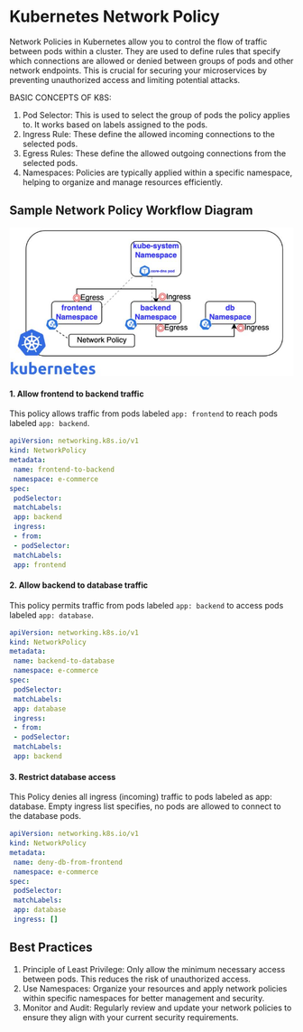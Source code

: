 # Kubernetes Network Policy
Network Policies in Kubernetes allow you to control the flow of traffic between pods within a cluster. They are used to define rules that specify which connections are allowed or denied between groups of pods and other network endpoints. This is crucial for securing your microservices by preventing unauthorized access and limiting potential attacks.

BASIC CONCEPTS OF K8S: 
1. Pod Selector: This is used to select the group of pods the policy applies to. It works based on labels assigned to the pods.
2. Ingress Rule: These define the allowed incoming connections to the selected pods.
3. Egress Rules: These define the allowed outgoing connections from the selected pods.
4. Namespaces: Policies are typically applied within a specific namespace, helping to organize and manage resources efficiently.

## Sample Network Policy Workflow Diagram
![Kubernetes Deployment Strategies](https://github.com/kishalayb18/DevOps/blob/kishalayb18-patch-1/Core%20Concepts/png/networkpolicy.jfif)

#### 1. Allow frontend to backend traffic
This policy allows traffic from pods labeled `app: frontend` to reach pods labeled `app: backend`.

```yaml
apiVersion: networking.k8s.io/v1
kind: NetworkPolicy
metadata:
 name: frontend-to-backend
 namespace: e-commerce
spec:
 podSelector:
 matchLabels:
 app: backend
 ingress:
 - from:
 - podSelector:
 matchLabels:
 app: frontend
```

#### 2. Allow backend to database traffic
This policy permits traffic from pods labeled `app: backend` to access pods labeled `app: database`.

```yaml
apiVersion: networking.k8s.io/v1
kind: NetworkPolicy
metadata:
 name: backend-to-database
 namespace: e-commerce
spec:
 podSelector:
 matchLabels:
 app: database
 ingress:
 - from:
 - podSelector:
 matchLabels:
 app: backend
```

#### 3. Restrict database access
This Policy denies all ingress (incoming) traffic to pods labeled as app: database. Empty ingress list specifies, no pods are allowed to connect to the database pods.

```yaml
apiVersion: networking.k8s.io/v1
kind: NetworkPolicy
metadata:
 name: deny-db-from-frontend
 namespace: e-commerce
spec:
 podSelector:
 matchLabels:
 app: database
 ingress: []
```

## Best Practices
1. Principle of Least Privilege: Only allow the minimum necessary access between pods. This reduces the risk of unauthorized access.
2. Use Namespaces: Organize your resources and apply network policies within specific namespaces for better management and security.
3. Monitor and Audit: Regularly review and update your network policies to ensure they align with your current security requirements.
